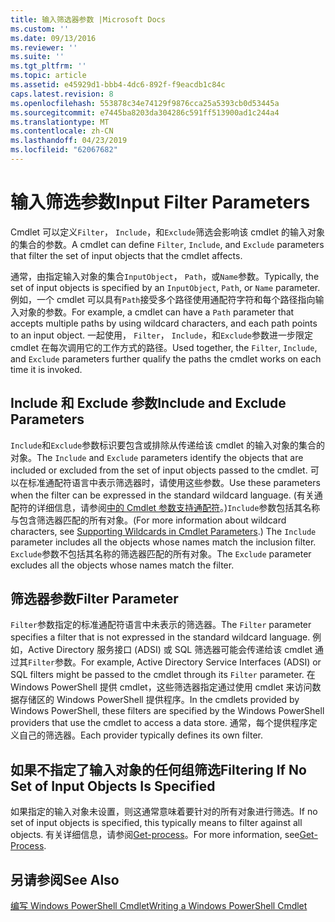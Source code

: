 ```yaml
---
title: 输入筛选器参数 |Microsoft Docs
ms.custom: ''
ms.date: 09/13/2016
ms.reviewer: ''
ms.suite: ''
ms.tgt_pltfrm: ''
ms.topic: article
ms.assetid: e45929d1-bbb4-4dc6-892f-f9eacdb1c84c
caps.latest.revision: 8
ms.openlocfilehash: 553878c34e74129f9876cca25a5393cb0d53445a
ms.sourcegitcommit: e7445ba8203da304286c591ff513900ad1c244a4
ms.translationtype: MT
ms.contentlocale: zh-CN
ms.lasthandoff: 04/23/2019
ms.locfileid: "62067682"
---
```

# <a name="input-filter-parameters"></a><span data-ttu-id="592af-102">输入筛选参数</span><span class="sxs-lookup"><span data-stu-id="592af-102">Input Filter Parameters</span></span>

<span data-ttu-id="592af-103">Cmdlet 可以定义`Filter`， `Include`，和`Exclude`筛选会影响该 cmdlet 的输入对象的集合的参数。</span><span class="sxs-lookup"><span data-stu-id="592af-103">A cmdlet can define `Filter`, `Include`, and `Exclude` parameters that filter the set of input objects that the cmdlet affects.</span></span>

<span data-ttu-id="592af-104">通常，由指定输入对象的集合`InputObject`， `Path`，或`Name`参数。</span><span class="sxs-lookup"><span data-stu-id="592af-104">Typically, the set of input objects is specified by an `InputObject`, `Path`, or `Name` parameter.</span></span> <span data-ttu-id="592af-105">例如，一个 cmdlet 可以具有`Path`接受多个路径使用通配符字符和每个路径指向输入对象的参数。</span><span class="sxs-lookup"><span data-stu-id="592af-105">For example, a cmdlet can have a `Path` parameter that accepts multiple paths by using wildcard characters, and each path points to an input object.</span></span> <span data-ttu-id="592af-106">一起使用， `Filter`， `Include`，和`Exclude`参数进一步限定 cmdlet 在每次调用它的工作方式的路径。</span><span class="sxs-lookup"><span data-stu-id="592af-106">Used together, the `Filter`, `Include`, and `Exclude` parameters further qualify the paths the cmdlet works on each time it is invoked.</span></span>

## <a name="include-and-exclude-parameters"></a><span data-ttu-id="592af-107">Include 和 Exclude 参数</span><span class="sxs-lookup"><span data-stu-id="592af-107">Include and Exclude Parameters</span></span>

<span data-ttu-id="592af-108">`Include`和`Exclude`参数标识要包含或排除从传递给该 cmdlet 的输入对象的集合的对象。</span><span class="sxs-lookup"><span data-stu-id="592af-108">The `Include` and `Exclude` parameters identify the objects that are included or excluded from the set of input objects passed to the cmdlet.</span></span> <span data-ttu-id="592af-109">可以在标准通配符语言中表示筛选器时，请使用这些参数。</span><span class="sxs-lookup"><span data-stu-id="592af-109">Use these parameters when the filter can be expressed in the standard wildcard language.</span></span> <span data-ttu-id="592af-110">(有关通配符的详细信息，请参阅[中的 Cmdlet 参数支持通配符](./supporting-wildcard-characters-in-cmdlet-parameters.md)。)`Include`参数包括其名称与包含筛选器匹配的所有对象。</span><span class="sxs-lookup"><span data-stu-id="592af-110">(For more information about wildcard characters, see [Supporting Wildcards in Cmdlet Parameters](./supporting-wildcard-characters-in-cmdlet-parameters.md).) The `Include` parameter includes all the objects whose names match the inclusion filter.</span></span> <span data-ttu-id="592af-111">`Exclude`参数不包括其名称的筛选器匹配的所有对象。</span><span class="sxs-lookup"><span data-stu-id="592af-111">The `Exclude` parameter excludes all the objects whose names match the filter.</span></span>

## <a name="filter-parameter"></a><span data-ttu-id="592af-112">筛选器参数</span><span class="sxs-lookup"><span data-stu-id="592af-112">Filter Parameter</span></span>

<span data-ttu-id="592af-113">`Filter`参数指定的标准通配符语言中未表示的筛选器。</span><span class="sxs-lookup"><span data-stu-id="592af-113">The `Filter` parameter specifies a filter that is not expressed in the standard wildcard language.</span></span> <span data-ttu-id="592af-114">例如，Active Directory 服务接口 (ADSI) 或 SQL 筛选器可能会传递给该 cmdlet 通过其`Filter`参数。</span><span class="sxs-lookup"><span data-stu-id="592af-114">For example, Active Directory Service Interfaces (ADSI) or SQL filters might be passed to the cmdlet through its `Filter` parameter.</span></span> <span data-ttu-id="592af-115">在 Windows PowerShell 提供 cmdlet，这些筛选器指定通过使用 cmdlet 来访问数据存储区的 Windows PowerShell 提供程序。</span><span class="sxs-lookup"><span data-stu-id="592af-115">In the cmdlets provided by Windows PowerShell, these filters are specified by the Windows PowerShell providers that use the cmdlet to access a data store.</span></span> <span data-ttu-id="592af-116">通常，每个提供程序定义自己的筛选器。</span><span class="sxs-lookup"><span data-stu-id="592af-116">Each provider typically defines its own filter.</span></span>

## <a name="filtering-if-no-set-of-input-objects-is-specified"></a><span data-ttu-id="592af-117">如果不指定了输入对象的任何组筛选</span><span class="sxs-lookup"><span data-stu-id="592af-117">Filtering If No Set of Input Objects Is Specified</span></span>

<span data-ttu-id="592af-118">如果指定的输入对象未设置，则这通常意味着要针对的所有对象进行筛选。</span><span class="sxs-lookup"><span data-stu-id="592af-118">If no set of input objects is specified, this typically means to filter against all objects.</span></span> <span data-ttu-id="592af-119">有关详细信息，请参阅[Get-process](/powershell/module/Microsoft.PowerShell.Management/Get-Process)。</span><span class="sxs-lookup"><span data-stu-id="592af-119">For more information, see[Get-Process](/powershell/module/Microsoft.PowerShell.Management/Get-Process).</span></span>

## <a name="see-also"></a><span data-ttu-id="592af-120">另请参阅</span><span class="sxs-lookup"><span data-stu-id="592af-120">See Also</span></span>

[<span data-ttu-id="592af-121">编写 Windows PowerShell Cmdlet</span><span class="sxs-lookup"><span data-stu-id="592af-121">Writing a Windows PowerShell Cmdlet</span></span>](./writing-a-windows-powershell-cmdlet.md)